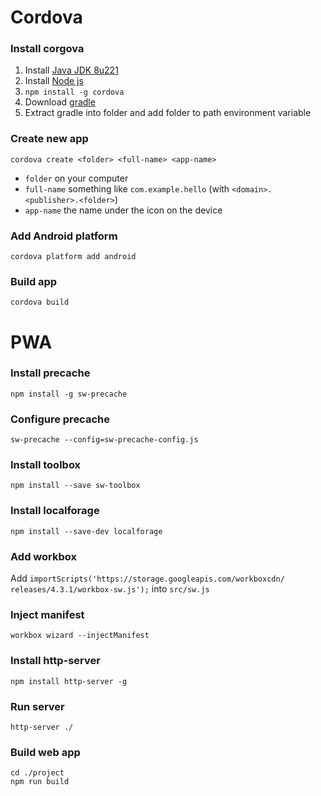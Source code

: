 # Cordova

### Install corgova
1. Install [Java JDK 8u221](https://www.oracle.com/technetwork/java/javase/downloads/java-archive-javase8u211-later-5573849.html)
2. Install [Node js](https://nodejs.org/)
3. `npm install -g cordova`
4. Download [gradle](https://gradle.org/install/#with-a-package-manager)
5. Extract gradle into folder and add folder to path environment variable

### Create new app
`cordova create <folder> <full-name> <app-name>`
* `folder` on your computer
* `full-name` something like `com.example.hello` (with `<domain>.<publisher>.<folder>`)
* `app-name` the name under the icon on the device

### Add Android platform
`cordova platform add android`

### Build app
`cordova build`

# PWA

### Install precache
`npm install -g sw-precache`

### Configure precache
`sw-precache --config=sw-precache-config.js`

### Install toolbox
`npm install --save sw-toolbox`

### Install localforage
`npm install --save-dev localforage`

### Add workbox
Add `importScripts('https://storage.googleapis.com/workboxcdn/
releases/4.3.1/workbox-sw.js');` into `src/sw.js`

### Inject manifest
`workbox wizard --injectManifest`

### Install http-server
`npm install http-server -g`

### Run server
`http-server ./`

### Build web app
```
cd ./project
npm run build
```